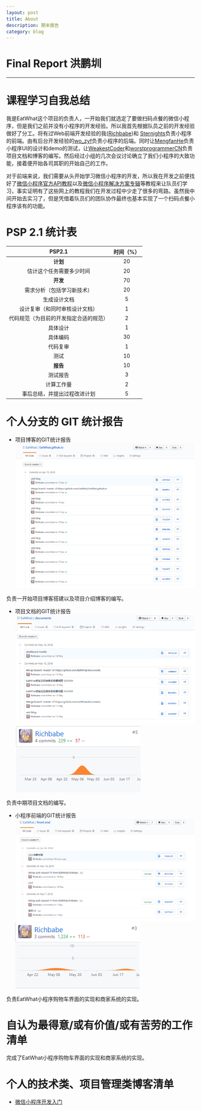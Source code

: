 ```yaml
---
layout: post
title: About
description: 期末报告
category: blog
---
```

# Final Report 洪鹏圳

---

# 课程学习自我总结
我是EatWhat这个项目的负责人，一开始我们就选定了要做扫码点餐的微信小程序，但是我们之前并没有小程序的开发经验。所以我首先根据队员之前的开发经验做好了分工。将有过Web前端开发经验的我([Richbabe](https://github.com/Richbabe))和
[Sternights](https://github.com/Sternights)负责小程序的前端。由有后台开发经验的[wo_zyf](https://github.com/two2er)负责小程序的后端。同时让[MengfanHe](https://github.com/MengfanHe)负责小程序UI的设计和demo的测试，让[WeakestCoder](https://github.com/WeakestCoder)和[worstprogrammerCN](https://github.com/worstprogrammerCN)负责项目文档和博客的编写。然后经过小组的几次会议讨论确立了我们小程序的大致功能，接着便开始各司其职的开始自己的工作。

对于前端来说，我们需要从头开始学习微信小程序的开发，所以我在开发之前便找好了[微信小程序官方API教程](https://developers.weixin.qq.com/miniprogram/dev/api/)以及[微信小程序解决方案专辑](http://www.wxapp-union.com/special/solution.html)等教程来让队员们学习，事实证明有了这些网上的教程我们在开发过程中少走了很多的弯路。虽然我中间开始去实习了，但是凭借着队员们的团队协作最终也基本实现了一个扫码点餐小程序该有的功能。

# PSP 2.1 统计表
|PSP2.1|时间（%）|
|:--:|:--:|
|**计划**|20|
|估计这个任务需要多少时间|20|
|**开发**|70|
|需求分析（包括学习新技术）|20|
|生成设计文档|5|
|设计复审（和同时审核设计文档）|1|
|代码规范（为目前的开发指定合适的规范）|2|
|具体设计|1|
|具体编码|30|
|代码复审|1|
|测试|10|
|**报告**|10|
|测试报告|3|
|计算工作量|2|
|事后总结，并提出过程改进计划|5|


# 个人分支的 GIT 统计报告
* 项目博客的GIT统计报告
![image](https://github.com/Richbabe/Richbabe.github.io/blob/master/img/%E7%B3%BB%E7%BB%9F%E5%88%86%E6%9E%90%E4%B8%8E%E8%AE%BE%E8%AE%A1/EatWhat%E9%A1%B9%E7%9B%AE/%E9%A1%B9%E7%9B%AE%E5%8D%9A%E5%AE%A2&%E6%96%87%E6%A1%A3.png?raw=true)

负责一开始项目博客搭建以及项目介绍博客的编写。

* 项目文档的GIT统计报告
![image](https://github.com/Richbabe/Richbabe.github.io/blob/master/img/%E7%B3%BB%E7%BB%9F%E5%88%86%E6%9E%90%E4%B8%8E%E8%AE%BE%E8%AE%A1/EatWhat%E9%A1%B9%E7%9B%AE/%E9%A1%B9%E7%9B%AE%E6%96%87%E6%A1%A3.png?raw=true)
![image](https://github.com/Richbabe/Richbabe.github.io/blob/master/img/%E7%B3%BB%E7%BB%9F%E5%88%86%E6%9E%90%E4%B8%8E%E8%AE%BE%E8%AE%A1/EatWhat%E9%A1%B9%E7%9B%AE/%E6%96%87%E6%A1%A3.png?raw=true)

负责中期项目文档的编写。

* 小程序前端的GIT统计报告
![image](https://github.com/Richbabe/Richbabe.github.io/blob/master/img/%E7%B3%BB%E7%BB%9F%E5%88%86%E6%9E%90%E4%B8%8E%E8%AE%BE%E8%AE%A1/EatWhat%E9%A1%B9%E7%9B%AE/%E5%89%8D%E7%AB%AF.png?raw=true)
![image](https://github.com/Richbabe/Richbabe.github.io/blob/master/img/%E7%B3%BB%E7%BB%9F%E5%88%86%E6%9E%90%E4%B8%8E%E8%AE%BE%E8%AE%A1/EatWhat%E9%A1%B9%E7%9B%AE/%E5%89%8D%E7%AB%AF%E5%9B%BE.png?raw=true)

负责EatWhat小程序购物车界面的实现和商家系统的实现。

# 自认为最得意/或有价值/或有苦劳的工作清单
完成了EatWhat小程序购物车界面的实现和商家系统的实现。

# 个人的技术类、项目管理类博客清单
* [微信小程序开发入门](http://richbabe.top/2018/04/15/EatWhat_blog(1)/)